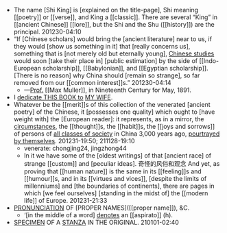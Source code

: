 - The name [Shi King] is [explained on the title-page], Shi meaning [[poetry]] or [[verse]], and King a [[classic]]. There are several “King” in [[ancient Chinese]] [[lore]], but the Shi and the Shu ([[history]]) are the principal.
201230-04:10
- “If [Chinese scholars] would bring the [ancient literature] near to us, if they would [show us something in it] that [really concerns us], something that is [not merely old but eternally young], [Chinese studies](((mxm1gn3nT))) would soon [take their place in] [public estimation] by the side of [[Indo-European scholarship]], [[Babylonian]], and [[Egyptian scholarship]]. 
[There is no reason] why China should [remain so strange], so far removed from our [[common interest]]s.”
201230-04:14
    - —[Prof.]([[professor]]) [[Max Muller]], in Nineteenth Century for May, 1891. 
- I [dedicate THIS BOOK to](((MkRrdByWs))) [MY WIFE]([[wife]]).
- Whatever be the [[merit]]s of this collection of the venerated [ancient poetry] of the Chinese, it [possesses one quality] which ought to [have weight with] the [European reader]: it represents, as in a mirror, the [circumstances](((1rKKMwl-2))), the [[thought]]s, the [[habit]]s, the [[joys and sorrows]] of persons of [all classes of society](((aZmiL9CvR))) in China 3,000 years ago, [pourtrayed by themselves]([[portray]]).
201231-19:50; 211128-19:10
    - venerate: chongjing24, jingzhong44
    - In it we have some of the [oldest writings] of that [ancient race] of strange [[custom]] and [peculiar ideas]. 奇怪的风俗和观念 And yet, as proving that [[human nature]] is the same in its [[feeling]]s and [[humour]]s, and in its [[virtues and vices]], [despite the limits of millenniums] and [the boundaries of continents], there are pages in which [we feel ourselves] [standing in the midst of] the [[modern life]] of Europe.
201231-21:33
- [PRONUNCIATION]([[pronunciation]]) OF [PROPER NAMES]([[proper name]]), &C.
    - ‘[in the middle of a word] [denotes](((T1BFzdO42))) an [[aspirato]] (h).
- [SPECIMEN]([[specimen]]) OF A [STANZA]([[stanza]]) IN THE ORIGINAL.
210101-02:40
